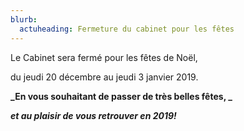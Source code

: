 ```yaml
---
blurb:
  actuheading: Fermeture du cabinet pour les fêtes
---
```

Le Cabinet sera fermé pour les fêtes de Noël,  

du jeudi 20 décembre au jeudi 3 janvier 2019.

**_En vous souhaitant de passer de très belles fêtes, _**

**_et au plaisir de vous retrouver en 2019!_**
